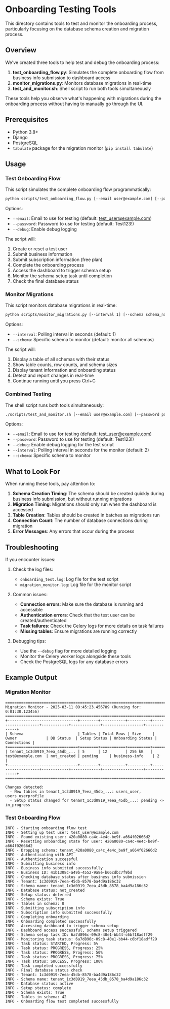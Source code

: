 # Onboarding Testing Tools

This directory contains tools to test and monitor the onboarding process, particularly focusing on the database schema creation and migration process.

## Overview

We've created three tools to help test and debug the onboarding process:

1. **test_onboarding_flow.py**: Simulates the complete onboarding flow from business info submission to dashboard access
2. **monitor_migrations.py**: Monitors database migrations in real-time
3. **test_and_monitor.sh**: Shell script to run both tools simultaneously

These tools help you observe what's happening with migrations during the onboarding process without having to manually go through the UI.

## Prerequisites

- Python 3.8+
- Django
- PostgreSQL
- `tabulate` package for the migration monitor (`pip install tabulate`)

## Usage

### Test Onboarding Flow

This script simulates the complete onboarding flow programmatically:

```bash
python scripts/test_onboarding_flow.py [--email user@example.com] [--password password] [--debug]
```

Options:
- `--email`: Email to use for testing (default: test_user@example.com)
- `--password`: Password to use for testing (default: Test123!)
- `--debug`: Enable debug logging

The script will:
1. Create or reset a test user
2. Submit business information
3. Submit subscription information (free plan)
4. Complete the onboarding process
5. Access the dashboard to trigger schema setup
6. Monitor the schema setup task until completion
7. Check the final database status

### Monitor Migrations

This script monitors database migrations in real-time:

```bash
python scripts/monitor_migrations.py [--interval 1] [--schema schema_name]
```

Options:
- `--interval`: Polling interval in seconds (default: 1)
- `--schema`: Specific schema to monitor (default: monitor all schemas)

The script will:
1. Display a table of all schemas with their status
2. Show table counts, row counts, and schema sizes
3. Display tenant information and onboarding status
4. Detect and report changes in real-time
5. Continue running until you press Ctrl+C

### Combined Testing

The shell script runs both tools simultaneously:

```bash
./scripts/test_and_monitor.sh [--email user@example.com] [--password password] [--debug] [--interval 2] [--schema schema_name]
```

Options:
- `--email`: Email to use for testing (default: test_user@example.com)
- `--password`: Password to use for testing (default: Test123!)
- `--debug`: Enable debug logging for the test script
- `--interval`: Polling interval in seconds for the monitor (default: 2)
- `--schema`: Specific schema to monitor

## What to Look For

When running these tools, pay attention to:

1. **Schema Creation Timing**: The schema should be created quickly during business info submission, but without running migrations
2. **Migration Timing**: Migrations should only run when the dashboard is accessed
3. **Table Creation**: Tables should be created in batches as migrations run
4. **Connection Count**: The number of database connections during migration
5. **Error Messages**: Any errors that occur during the process

## Troubleshooting

If you encounter issues:

1. Check the log files:
   - `onboarding_test.log`: Log file for the test script
   - `migration_monitor.log`: Log file for the monitor script

2. Common issues:
   - **Connection errors**: Make sure the database is running and accessible
   - **Authentication errors**: Check that the test user can be created/authenticated
   - **Task failures**: Check the Celery logs for more details on task failures
   - **Missing tables**: Ensure migrations are running correctly

3. Debugging tips:
   - Use the `--debug` flag for more detailed logging
   - Monitor the Celery worker logs alongside these tools
   - Check the PostgreSQL logs for any database errors

## Example Output

### Migration Monitor

```
====================================================================================================
Migration Monitor - 2025-03-11 09:45:23.456789 (Running for: 0:01:30.123456)
====================================================================================================
+-------------------------------+--------+-----------+----------+--------------------+------------+-------------+------------------+-------------+
| Schema                        | Tables | Total Rows | Size     | Owner             | DB Status  | Setup Status | Onboarding Status | Connections |
+===============================+========+===========+==========+====================+============+=============+==================+=============+
| tenant_1c3d0919_7eea_45db_... | 5      | 12        | 256 kB   | test@example.com  | not_created | pending     | business-info    | 2           |
+-------------------------------+--------+-----------+----------+--------------------+------------+-------------+------------------+-------------+
====================================================================================================

Changes detected:
  - New tables in tenant_1c3d0919_7eea_45db_...: users_user, users_userprofile
  - Setup status changed for tenant_1c3d0919_7eea_45db_...: pending -> in_progress
```

### Test Onboarding Flow

```
INFO - Starting onboarding flow test
INFO - Setting up test user: test_user@example.com
INFO - Found existing user: 420a0080-ca4c-4e4c-be9f-a664f02666d2
INFO - Resetting onboarding state for user: 420a0080-ca4c-4e4c-be9f-a664f02666d2
INFO - Dropping schema: tenant_420a0080_ca4c_4e4c_be9f_a664f02666d2
INFO - Authenticating with API
INFO - Authentication successful
INFO - Submitting business info
INFO - Business info submitted successfully
INFO - Business ID: 41b1308c-a49b-4552-9a8e-b66cdbc7f9bd
INFO - Checking database status after business info submission
INFO - Tenant: 1c3d0919-7eea-45db-8578-ba4d9a186c32
INFO - Schema name: tenant_1c3d0919_7eea_45db_8578_ba4d9a186c32
INFO - Database status: not_created
INFO - Setup status: deferred
INFO - Schema exists: True
INFO - Tables in schema: 0
INFO - Submitting subscription info
INFO - Subscription info submitted successfully
INFO - Completing onboarding
INFO - Onboarding completed successfully
INFO - Accessing dashboard to trigger schema setup
INFO - Dashboard access successful, schema setup triggered
INFO - Schema setup task ID: 6a7d896c-09c8-40e1-bb44-c6bf18adff29
INFO - Monitoring task status: 6a7d896c-09c8-40e1-bb44-c6bf18adff29
INFO - Task status: STARTED, Progress: 5%
INFO - Task status: PROGRESS, Progress: 25%
INFO - Task status: PROGRESS, Progress: 50%
INFO - Task status: PROGRESS, Progress: 75%
INFO - Task status: SUCCESS, Progress: 100%
INFO - Task completed successfully
INFO - Final database status check
INFO - Tenant: 1c3d0919-7eea-45db-8578-ba4d9a186c32
INFO - Schema name: tenant_1c3d0919_7eea_45db_8578_ba4d9a186c32
INFO - Database status: active
INFO - Setup status: complete
INFO - Schema exists: True
INFO - Tables in schema: 42
INFO - Onboarding flow test completed successfully